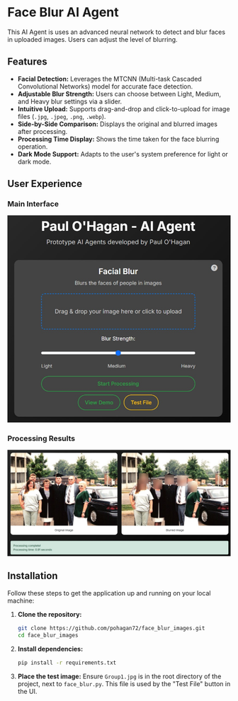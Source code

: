 # Face Blur AI Agent

This AI Agent is uses an advanced neural network to detect and blur faces in uploaded images. Users can adjust the level of blurring.

## Features

*   **Facial Detection:** Leverages the MTCNN (Multi-task Cascaded Convolutional Networks) model for accurate face detection.
*   **Adjustable Blur Strength:** Users can choose between Light, Medium, and Heavy blur settings via a slider.
*   **Intuitive Upload:** Supports drag-and-drop and click-to-upload for image files (`.jpg`, `.jpeg`, `.png`, `.webp`).
*   **Side-by-Side Comparison:** Displays the original and blurred images after processing.
*   **Processing Time Display:** Shows the time taken for the face blurring operation.
*   **Dark Mode Support:** Adapts to the user's system preference for light or dark mode.

## User Experience

### Main Interface

![Main Interface](assets/Main%20app%20ux.jpg)

### Processing Results

![Processing Results](assets/Example%20Output.jpg)

## Installation

Follow these steps to get the application up and running on your local machine:

1.  **Clone the repository:**
    ```bash
    git clone https://github.com/pohagan72/face_blur_images.git
    cd face_blur_images
    ```

2.  **Install dependencies:**
    ```bash
    pip install -r requirements.txt
    ```

3.  **Place the test image:**
    Ensure `Group1.jpg` is in the root directory of the project, next to `face_blur.py`. This file is used by the "Test File" button in the UI.

